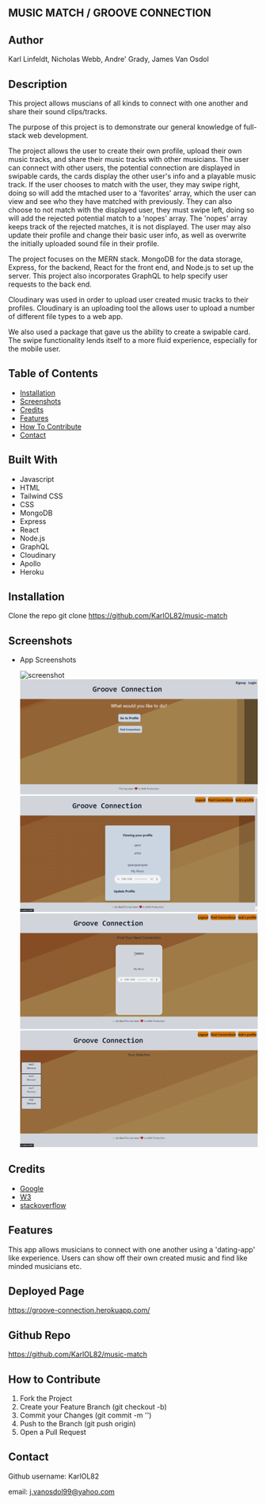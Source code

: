 ## MUSIC MATCH / GROOVE CONNECTION

## Author

Karl Linfeldt, Nicholas Webb, Andre' Grady, James Van Osdol

## Description

This project allows muscians of all kinds to connect with one another and share their sound clips/tracks. 

The purpose of this project is to demonstrate our general knowledge of full-stack web development.

The project allows the user to create their own profile, upload their own music tracks, and share their music tracks with other musicians. The user can connect with other users, the potential connection are displayed in swipable cards, the cards display the other user's info and a playable music track. If the user chooses to match with the user, they may swipe right, doing so will add the mtached user to a 'favorites' array, which the user can view and see who they have matched with previously. They can also choose to not match with the displayed user, they must swipe left, doing so will add the rejected potential match to a 'nopes' array. The 'nopes' array keeps track of the rejected matches, it is not displayed. The user may also update their profile and change their basic user info, as well as overwrite the initially uploaded sound file in their profile. 

The project focuses on the MERN stack. MongoDB for the data storage, Express, for the backend, React for the front end, and Node.js to set up the server. This project also incorporates GraphQL to help specify user requests to the back end. 

Cloudinary was used in order to upload user created music tracks to their profiles. Cloudinary is an uploading tool the allows user to upload a number of different file types to a web app.

We also used a package that gave us the ability to create a swipable card. The swipe functionality lends itself to a more fluid experience, especially for the mobile user.





## Table of Contents

- [Installation](#installation)
- [Screenshots](#screenshots)
- [Credits](#credits)
- [Features](#features)
- [How To Contribute](#how-to-contribute)
- [Contact](#contact)


## Built With

- Javascript
- HTML
- Tailwind CSS
- CSS
- MongoDB
- Express
- React
- Node.js
- GraphQL
- Cloudinary
- Apollo
- Heroku



## Installation

Clone the repo
git clone https://github.com/KarlOL82/music-match


## Screenshots


- App Screenshots


  ![screenshot](/assets/planner-screenshot.png)
  ![screenshot](/assets/music-match-home.png)
  ![screenshot](/assets/music-match-profile.png)
  ![screenshot](/assets/music-match-connection-card.png)
  ![screenshot](/assets/music-match-favorites.png)


## Credits

- [Google](https://www.google.com)
- [W3](https://www.w3schools.com)
- [stackoverflow](https://stackoverflow.com/)

## Features

This app allows musicians to connect with one another using a 'dating-app' like experience. Users can show off their own created music and find like minded musicians etc.


## Deployed Page

https://groove-connection.herokuapp.com/


## Github Repo

https://github.com/KarlOL82/music-match


## How to Contribute

1. Fork the Project
2. Create your Feature Branch (git checkout -b)
3. Commit your Changes (git commit -m '')
4. Push to the Branch (git push origin)
5. Open a Pull Request


## Contact

Github username: KarlOL82

email: j.vanosdol99@yahoo.com

